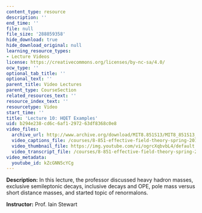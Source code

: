 ```yaml
---
content_type: resource
description: ''
end_time: ''
file: null
file_size: '288859358'
hide_download: true
hide_download_original: null
learning_resource_types:
- Lecture Videos
license: https://creativecommons.org/licenses/by-nc-sa/4.0/
ocw_type: ''
optional_tab_title: ''
optional_text: ''
parent_title: Video Lectures
parent_type: CourseSection
related_resources_text: ''
resource_index_text: ''
resourcetype: Video
start_time: ''
title: 'Lecture 10: HQET Examples'
uid: b294e238-cd6c-6af1-2972-63df8368c0e8
video_files:
  archive_url: http://www.archive.org/download/MIT8.851S13/MIT8_851S13_lec10_300k.mp4
  video_captions_file: /courses/8-851-effective-field-theory-spring-2013/a6b8fee3b980591fb06415413e64ee01_kZcGNN5cYCg.vtt
  video_thumbnail_file: https://img.youtube.com/vi/ogrcXqbvbL4/default.jpg
  video_transcript_file: /courses/8-851-effective-field-theory-spring-2013/87b82066a139c9507e66057bae743272_kZcGNN5cYCg.pdf
video_metadata:
  youtube_id: kZcGNN5cYCg
---
```


**Description:** In this lecture, the professor discussed heavy hadron masses, exclusive semileptonic decays, inclusive decays and OPE, pole mass versus short distance masses, and started topic of renormalons.

**Instructor:** Prof. Iain Stewart

